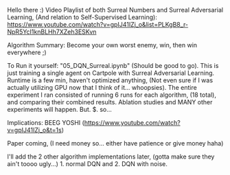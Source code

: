 Hello there :)
Video Playlist of both Surreal Numbers and Surreal Adversarial Learning, (And relation to Self-Supervised Learning): 
  https://www.youtube.com/watch?v=gpIJ41IZj_o&list=PLKgB8_r-NpR5YcI1knBLHh7XZeh3ESKvn
  
Algorithm Summary: Become your own worst enemy, win, then win everywhere ;)

To Run it yourself: "05_DQN_Surreal.ipynb" (Should be good to go). This is just training a single agent on Cartpole with Surreal Adversarial Learning. 
Runtime is a few min, haven't optimized anything, (Not even sure if I was actually utilizing GPU now that I think of it... whoopsies). The entire experiment I ran
consisted of running 6 runs for each algorithm, (18 total), and comparing their combined results. Ablation studies and MANY other experiments will happen. But. $. so... 

Implications: BEEG YOSHI (https://www.youtube.com/watch?v=gpIJ41IZj_o&t=1s)

Paper coming, (I need money so... either have patience or give money haha)

I'll add the 2 other algorithm implementations later, (gotta make sure they ain't toooo ugly...) 1. normal DQN and 2. DQN with noise.

